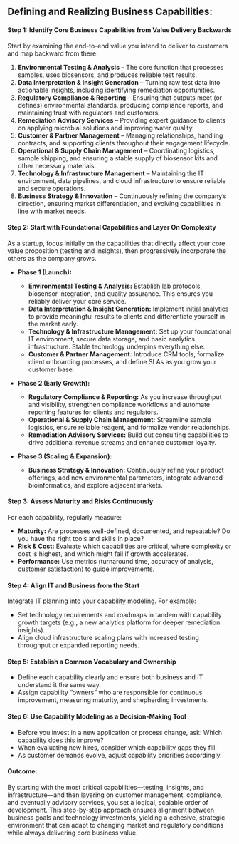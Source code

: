 ## Defining and Realizing Business Capabilities: 

#### Step 1: Identify Core Business Capabilities from Value Delivery Backwards  
Start by examining the end-to-end value you intend to deliver to customers and map backward from there:

1. **Environmental Testing & Analysis** – The core function that processes samples, uses biosensors, and produces reliable test results.
2. **Data Interpretation & Insight Generation** – Turning raw test data into actionable insights, including identifying remediation opportunities.
3. **Regulatory Compliance & Reporting** – Ensuring that outputs meet (or defines) environmental standards, producing compliance reports, and maintaining trust with regulators and customers.
4. **Remediation Advisory Services** – Providing expert guidance to clients on applying microbial solutions and improving water quality.
5. **Customer & Partner Management** – Managing relationships, handling contracts, and supporting clients throughout their engagement lifecycle.
6. **Operational & Supply Chain Management** – Coordinating logistics, sample shipping, and ensuring a stable supply of biosensor kits and other necessary materials.
7. **Technology & Infrastructure Management** – Maintaining the IT environment, data pipelines, and cloud infrastructure to ensure reliable and secure operations.
8. **Business Strategy & Innovation** – Continuously refining the company’s direction, ensuring market differentiation, and evolving capabilities in line with market needs.

#### Step 2: Start with Foundational Capabilities and Layer On Complexity  
As a startup, focus initially on the capabilities that directly affect your core value proposition (testing and insights), then progressively incorporate the others as the company grows.

- **Phase 1 (Launch):**
    - **Environmental Testing & Analysis:** Establish lab protocols, biosensor integration, and quality assurance. This ensures you reliably deliver your core service.
    - **Data Interpretation & Insight Generation:** Implement initial analytics to provide meaningful results to clients and differentiate yourself in the market early.
    - **Technology & Infrastructure Management:** Set up your foundational IT environment, secure data storage, and basic analytics infrastructure. Stable technology underpins everything else.
    - **Customer & Partner Management:** Introduce CRM tools, formalize client onboarding processes, and define SLAs as you grow your customer base.
    
- **Phase 2 (Early Growth):**
    - **Regulatory Compliance & Reporting:** As you increase throughput and visibility, strengthen compliance workflows and automate reporting features for clients and regulators.
    - **Operational & Supply Chain Management:** Streamline sample logistics, ensure reliable reagent, and formalize vendor relationships.
    - **Remediation Advisory Services:** Build out consulting capabilities to drive additional revenue streams and enhance customer loyalty.

- **Phase 3 (Scaling & Expansion):**
    - **Business Strategy & Innovation:** Continuously refine your product offerings, add new environmental parameters, integrate advanced bioinformatics, and explore adjacent markets.

#### Step 3: Assess Maturity and Risks Continuously  
For each capability, regularly measure:

- **Maturity:** Are processes well-defined, documented, and repeatable? Do you have the right tools and skills in place?
- **Risk & Cost:** Evaluate which capabilities are critical, where complexity or cost is highest, and which might fail if growth accelerates.
- **Performance:** Use metrics (turnaround time, accuracy of analysis, customer satisfaction) to guide improvements.

#### Step 4: Align IT and Business from the Start  
Integrate IT planning into your capability modeling. For example:

- Set technology requirements and roadmaps in tandem with capability growth targets (e.g., a new analytics platform for deeper remediation insights).
- Align cloud infrastructure scaling plans with increased testing throughput or expanded reporting needs.

#### Step 5: Establish a Common Vocabulary and Ownership

- Define each capability clearly and ensure both business and IT understand it the same way.
- Assign capability “owners” who are responsible for continuous improvement, measuring maturity, and shepherding investments.

#### Step 6: Use Capability Modeling as a Decision-Making Tool

- Before you invest in a new application or process change, ask: Which capability does this improve?
- When evaluating new hires, consider which capability gaps they fill.
- As customer demands evolve, adjust capability priorities accordingly.

#### Outcome:  
By starting with the most critical capabilities—testing, insights, and infrastructure—and then layering on customer management, compliance, and eventually advisory services, you set a logical, scalable order of development. This step-by-step approach ensures alignment between business goals and technology investments, yielding a cohesive, strategic environment that can adapt to changing market and regulatory conditions while always delivering core business value.
